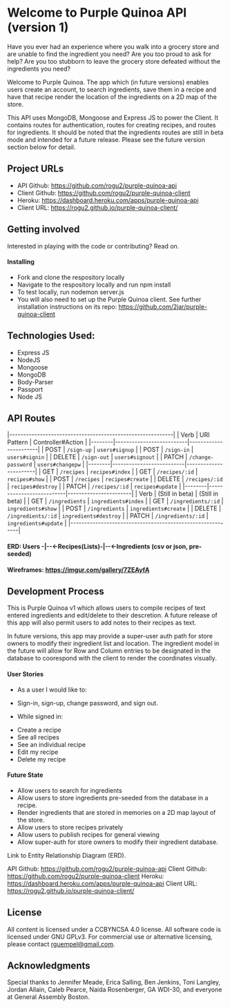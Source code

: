 # Welcome to Purple Quinoa API (version 1)

Have you ever had an experience where you walk into a grocery store and are unable
to find the ingredient you need? Are you too proud to ask for help? Are you too
stubborn to leave the grocery store defeated without the ingredients you need?

Welcome to Purple Quinoa. The app which (in future versions) enables users
create an account, to search ingredients, save them in a recipe and have that
recipe render the location of the ingredients on a 2D map of the store.

This API uses MongoDB, Mongoose and Express JS to power the Client. It contains
routes for authentication, routes for creating recipes, and routes for ingredients.
It should be noted that the ingredients routes are still in beta mode and intended
for a future release. Please see the future version section below for detail.

## Project URLs
+ API Github: https://github.com/rogu2/purple-quinoa-api
+ Client Github: https://github.com/rogu2/purple-quinoa-client
+ Heroku: https://dashboard.heroku.com/apps/purple-quinoa-api
+ Client URL: https://rogu2.github.io/purple-quinoa-client/

## Getting involved
Interested in playing with the code or contributing? Read on.

#### Installing
+ Fork and clone the respository locally
+ Navigate to the respository locally and run npm install
+ To test locally, run nodemon server.js
+ You will also need to set up the Purple Quinoa client. See further installation
instructions on its repo: https://github.com/2jar/purple-quinoa-client


## Technologies Used:
+ Express JS
+ NodeJS
+ Mongoose
+ MongoDB
+ Body-Parser
+ Passport
+ Node JS

## API Routes
|-----------------------------------------------------------|
| Verb   | URI Pattern              | Controller#Action     |
|--------|--------------------------|-----------------------|
| POST   | `/sign-up`               | `users#signup`        |
| POST   | `/sign-in`               | `users#signin`        |
| DELETE | `/sign-out`              | `users#signout`       |
| PATCH  | `/change-password`       | `users#changepw`      |
|--------|--------------------------|-----------------------|
| GET    | `/recipes`               | `recipes#index`       |
| GET    | `/recipes/:id`           | `recipes#show`        |
| POST   | `/recipes`               | `recipes#create`      |
| DELETE | `/recipes/:id`           | `recipes#destroy`     |
| PATCH  | `/recipes/:id`           | `recipes#update`      |
|--------|--------------------------|-----------------------|
| Verb   | (Still in beta)          | (Still in beta)       |
| GET    | `/ingredients`           | `ingredients#index`   |
| GET    | `/ingredients/:id`       | `ingredients#show`    |
| POST   | `/ingredients`           | `ingredients#create`  |
| DELETE | `/ingredients/:id`       | `ingredients#destroy` |
| PATCH  | `/ingredients/:id`       | `ingredients#update`  |
|-----------------------------------------------------------|

#### ERD: Users -|--<-Recipes(Lists)-|--<-Ingredients (csv or json, pre-seeded)
#### Wireframes: https://imgur.com/gallery/7ZEAyfA

## Development Process

This is Purple Quinoa v1 which allows users to compile recipes of text entered
ingredients and edit/delete to their descretion. A future release of this app
will also permit users to add notes to their recipes as text.

In future versions, this app may provide a super-user auth path for store owners
to modify their ingredient list and location. The ingredient model in the future
will allow for Row and Column entries to be designated in the database to
coorespond with the client to render the coordinates visually.

#### User Stories
+ As a user I would like to:
- Sign-in, sign-up, change password, and sign out.
+ While signed in:
- Create a recipe
- See all recipes
- See an individual recipe
- Edit my recipe
- Delete my recipe

#### Future State
- Allow users to search for ingredients
- Allow users to store ingredients pre-seeded from the database in a recipe.
- Render ingredients that are stored in memories on a 2D map layout of the store.
- Allow users to store recipes privately
- Allow users to publish recipes for general viewing
- Allow super-auth for store owners to modify their ingredient database.

 Link to Entity Relationship Diagram (ERD).


API Github: https://github.com/rogu2/purple-quinoa-api
Client Github: https://github.com/rogu2/purple-quinoa-client
Heroku: https://dashboard.heroku.com/apps/purple-quinoa-api
Client URL: https://rogu2.github.io/purple-quinoa-client/

## License
All content is licensed under a CC­BY­NC­SA 4.0 license.
All software code is licensed under GNU GPLv3. For commercial use or alternative licensing, please contact rguempel@gmail.com.

## Acknowledgments
Special thanks to Jennifer Meade, Erica Salling, Ben Jenkins, Toni Langley, Jordan Allain, Caleb Pearce, Naida Rosenberger, GA WDI-30, and everyone at General Assembly Boston.
